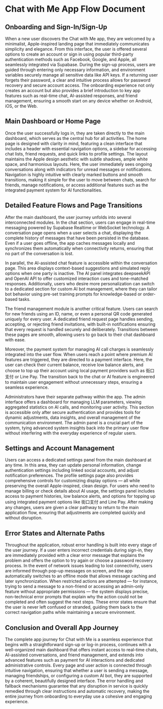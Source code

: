 # Chat with Me App Flow Document

## Onboarding and Sign-In/Sign-Up
When a new user discovers the Chat with Me app, they are welcomed by a minimalist, Apple-inspired landing page that immediately communicates simplicity and elegance. From this interface, the user is offered several options to create an account or sign in using popular third-party authentication methods such as Facebook, Google, and Apple, all seamlessly integrated via Supabase. During the sign-up process, users are guided through entering only necessary information, and environment variables securely manage all sensitive data like API keys. If a returning user forgets their password, a clear and intuitive process allows for password recovery and secure account access. The onboarding experience not only creates an account but also provides a brief introduction to key app features such as real-time chat, AI-assisted responses, and friend management, ensuring a smooth start on any device whether on Android, iOS, or the Web.

## Main Dashboard or Home Page
Once the user successfully logs in, they are taken directly to the main dashboard, which serves as the central hub for all activities. The home page is designed with clarity in mind, featuring a clean interface that includes a header with essential navigation options, a sidebar for accessing chat lists, friend requests, and quick links to profile settings. The layout maintains the Apple design aesthetic with subtle shadows, ample white space, and harmonious layouts. Here, the user immediately sees ongoing conversations along with indicators for unread messages or notifications. Navigation is highly intuitive with clearly marked buttons and smooth transitions, making it simple for the user to move between chats, search for friends, manage notifications, or access additional features such as the integrated payment system for AI functionalities.

## Detailed Feature Flows and Page Transitions
After the main dashboard, the user journey unfolds into several interconnected modules. In the chat section, users can engage in real-time messaging powered by Supabase Realtime or WebSocket technology. A conversation page opens when a user selects a chat, displaying the complete history of messages that have been persisted in the database. Even if a user goes offline, the app caches messages locally and synchronizes them automatically when connectivity returns, ensuring that no part of the conversation is lost.

In parallel, the AI-assisted chat feature is accessible within the conversation page. This area displays context-based suggestions and simulated reply options when one party is inactive. The AI panel integrates deepseekAPI and OpenAI API to offer customized interaction cues and tone-matched responses. Additionally, users who desire more personalization can switch to a dedicated section for custom AI bot management, where they can tailor bot behavior using pre-set training prompts for knowledge-based or order-based tasks.

The friend management module is another critical feature. Users can search for new friends using an ID, name, or even a personal QR code generated uniquely for every user. A dedicated friend request page handles sending, accepting, or rejecting friend invitations, with built-in notifications ensuring that every request is handled securely and deliberately. Transitions between these pages are smooth, allowing users to go back to their chat dashboard with ease.

Moreover, the payment system for managing AI call charges is seamlessly integrated into the user flow. When users reach a point where premium AI features are triggered, they are directed to a payment interface. Here, the user can check their current balance, receive low balance alerts, and choose to top up their account using local payment providers such as 街口支付 or Line Pay. The transition back to the chat or AI feature is engineered to maintain user engagement without unnecessary steps, ensuring a seamless experience.

Administrators have their separate pathway within the app. The admin interface offers a dashboard for managing LLM parameters, viewing aggregated statistics on AI calls, and monitoring user activity. This section is accessible only after secure authentication and provides tools for dynamic adjustments, data insights, and overall management of the communication environment. The admin panel is a crucial part of the system, tying advanced system insights back into the primary user flow without interfering with the everyday experience of regular users.

## Settings and Account Management
Users can access a dedicated settings panel from the main dashboard at any time. In this area, they can update personal information, change authentication settings including linked social accounts, and adjust notification preferences. The profile settings page also provides comprehensive controls for customizing display options — all while preserving the overall Apple-inspired, clean design. For users who need to manage billing or check details about AI usage, the settings panel includes access to payment histories, low balance alerts, and options for topping up using integrated payment options like 街口支付 and Line Pay. After making any changes, users are given a clear pathway to return to the main application flow, ensuring that adjustments are completed quickly and without disruption.

## Error States and Alternate Paths
Throughout the application, robust error handling is built into every stage of the user journey. If a user enters incorrect credentials during sign-in, they are immediately provided with a clear error message that explains the problem and offers the option to try again or choose a password recovery process. In the event of network issues leading to lost connectivity, users are informed through pop-up messages on screen, and the app automatically switches to an offline mode that allows message caching and later synchronization. When restricted actions are attempted — for instance, trying to send a message to a non-friend or accessing an admin-only feature without appropriate permissions — the system displays precise, non-technical error prompts that explain why the action could not be completed and often suggest the next steps. These error states ensure that the user is never left confused or stranded, guiding them back to the correct navigation paths while maintaining a secure environment.

## Conclusion and Overall App Journey
The complete app journey for Chat with Me is a seamless experience that begins with a straightforward sign-up or log-in process, continues with a well-organized main dashboard that offers instant access to real-time chats, AI-assisted conversations, and friend management, and extends into advanced features such as payment for AI interactions and dedicated administrative controls. Every page and user action is connected through intuitive navigation, ensuring that whether a user is sending a message, managing friendships, or configuring a custom AI bot, they are supported by a coherent, beautifully designed interface. The error handling and fallback mechanisms guarantee that any disruption in service is quickly remedied through clear instructions and automatic recovery, making the entire journey from onboarding to everyday use a cohesive and engaging experience.